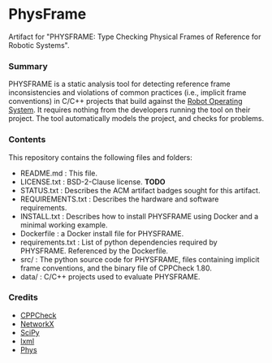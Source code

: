# PhysFrame

Artifact for "PHYSFRAME: Type Checking Physical Frames of Reference for Robotic Systems".


### Summary


PHYSFRAME is a static analysis tool for detecting reference frame inconsistencies and violations of common practices (i.e., implicit frame conventions) in C/C++ projects that build against the [Robot Operating System](http://www.ros.org/). It requires nothing from the developers running the tool on their project. The tool automatically models the project, and checks for problems.


### Contents

This repository contains the following files and folders:

* README.md : This file. 
* LICENSE.txt : BSD-2-Clause license. **TODO**
* STATUS.txt : Describes the ACM artifact badges sought for this artifact.
* REQUIREMENTS.txt : Describes the hardware and software requirements.
* INSTALL.txt : Describes how to install PHYSFRAME using Docker and a minimal working example.
* Dockerfile : a Docker install file for PHYSFRAME.
* requirements.txt : List of python dependencies required by PHYSFRAME. Referenced by the Dockerfile.
* src/ : The python source code for PHYSFRAME, files containing implicit frame conventions, and the binary file of CPPCheck 1.80.
* data/ : C/C++ projects used to evaluate PHYSFRAME.


### Credits

* [CPPCheck](http://cppcheck.sourceforge.net/)
* [NetworkX](https://networkx.github.io/)
* [SciPy](https://www.scipy.org/)
* [lxml](https://lxml.de/)
* [Phys](https://github.com/unl-nimbus-lab/phys)


